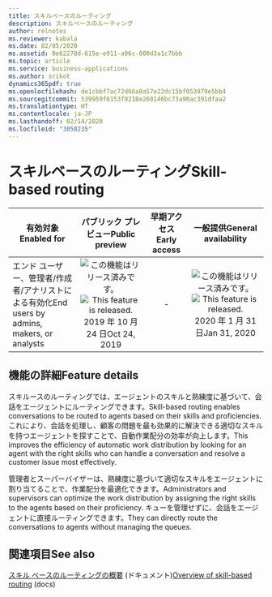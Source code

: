 ```yaml
---
title: スキルベースのルーティング
description: スキルベースのルーティング
author: relnotes
ms.reviewer: kabala
ms.date: 02/05/2020
ms.assetid: 0e62278d-615e-e911-a96c-000d3a1c7bbb
ms.topic: article
ms.service: business-applications
ms.author: srikot
dynamics365pdf: true
ms.openlocfilehash: de1cbbf7ac72d66a0a57e22dc15bf053979e5bb4
ms.sourcegitcommit: 539959f0153f0218e260146bc73a90ac391dfaa2
ms.translationtype: HT
ms.contentlocale: ja-JP
ms.lasthandoff: 02/14/2020
ms.locfileid: "3058235"
---
```

# <a name="skill-based-routing"></a><span data-ttu-id="cb033-103">スキルベースのルーティング</span><span class="sxs-lookup"><span data-stu-id="cb033-103">Skill-based routing</span></span>


| <span data-ttu-id="cb033-104">有効対象</span><span class="sxs-lookup"><span data-stu-id="cb033-104">Enabled for</span></span>    |  <span data-ttu-id="cb033-105">パブリック プレビュー</span><span class="sxs-lookup"><span data-stu-id="cb033-105">Public preview</span></span> | <span data-ttu-id="cb033-106">早期アクセス</span><span class="sxs-lookup"><span data-stu-id="cb033-106">Early access</span></span> | <span data-ttu-id="cb033-107">一般提供</span><span class="sxs-lookup"><span data-stu-id="cb033-107">General availability</span></span> | 
| ---------- | :----------: |:----------: |:----------: |
|<span data-ttu-id="cb033-108">エンド ユーザー、管理者/作成者/アナリストによる有効化</span><span class="sxs-lookup"><span data-stu-id="cb033-108">End users by admins, makers, or analysts</span></span>|<span data-ttu-id="cb033-109">![この機能はリリース済みです。](/dynamics365-release-plan/media/green-checkmark.png "この機能はリリース済みです。")</span><span class="sxs-lookup"><span data-stu-id="cb033-109">![This feature is released.](/dynamics365-release-plan/media/green-checkmark.png "This feature is released.")</span></span> <span data-ttu-id="cb033-110">2019 年 10 月 24 日</span><span class="sxs-lookup"><span data-stu-id="cb033-110">Oct 24, 2019</span></span>|-| <span data-ttu-id="cb033-111">![この機能はリリース済みです。](/dynamics365-release-plan/media/green-checkmark.png "この機能はリリース済みです。")</span><span class="sxs-lookup"><span data-stu-id="cb033-111">![This feature is released.](/dynamics365-release-plan/media/green-checkmark.png "This feature is released.")</span></span> <span data-ttu-id="cb033-112">2020 年 1 月 31 日</span><span class="sxs-lookup"><span data-stu-id="cb033-112">Jan 31, 2020</span></span>|






## <a name="feature-details"></a><span data-ttu-id="cb033-113">機能の詳細</span><span class="sxs-lookup"><span data-stu-id="cb033-113">Feature details</span></span>
<!--feature detail start -->
<span data-ttu-id="cb033-114">スキルースのルーティングでは、エージェントのスキルと熟練度に基づいて、会話をエージェントにルーティングできます。</span><span class="sxs-lookup"><span data-stu-id="cb033-114">Skill-based routing enables conversations to be routed to agents based on their skills and proficiencies.</span></span> <span data-ttu-id="cb033-115">これにより、会話を処理し、顧客の問題を最も効果的に解決できる適切なスキルを持つエージェントを探すことで、自動作業配分の効率が向上します。</span><span class="sxs-lookup"><span data-stu-id="cb033-115">This improves the efficiency of automatic work distribution by looking for an agent with the right skills who can handle a conversation and resolve a customer issue most effectively.</span></span>  

<span data-ttu-id="cb033-116">管理者とスーパーバイザーは、熟練度に基づいて適切なスキルをエージェントに割り当てることで、作業配分を最適化できます。</span><span class="sxs-lookup"><span data-stu-id="cb033-116">Administrators and supervisors can optimize the work distribution by assigning the right skills to the agents based on their proficiency.</span></span> <span data-ttu-id="cb033-117">キューを管理せずに、会話をエージェントに直接ルーティングできます。</span><span class="sxs-lookup"><span data-stu-id="cb033-117">They can directly route the conversations to agents without managing the queues.</span></span>
<!--feature detail end -->










## <a name="see-also"></a><span data-ttu-id="cb033-118">関連項目</span><span class="sxs-lookup"><span data-stu-id="cb033-118">See also</span></span>

<span data-ttu-id="cb033-119">[スキル ベースのルーティングの概要](https://docs.microsoft.com/dynamics365/omnichannel/administrator/overview-skill-work-distribution) (ドキュメント)</span><span class="sxs-lookup"><span data-stu-id="cb033-119">[Overview of skill-based routing](https://docs.microsoft.com/dynamics365/omnichannel/administrator/overview-skill-work-distribution) (docs)</span></span>
